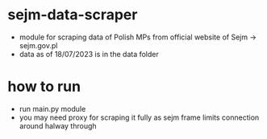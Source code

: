 # sejm-data-scraper
- module for scraping data of Polish MPs from official website of Sejm -> sejm.gov.pl
- data as of 18/07/2023 is in the data folder

# how to run
- run main.py module
- you may need proxy for scraping it fully as sejm frame limits connection around halway through
